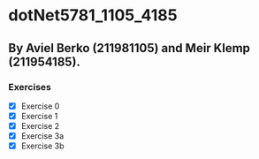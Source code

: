 # dotNet5781_1105_4185
## By Aviel Berko (211981105) and Meir Klemp (211954185).
### Exercises
- [x] Exercise 0
- [x] Exercise 1
- [x] Exercise 2
- [x] Exercise 3a
- [x] Exercise 3b
